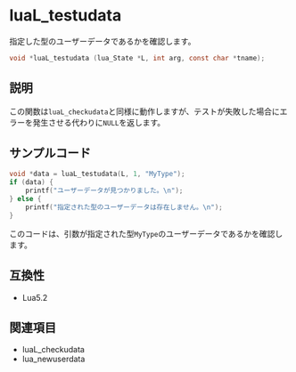 # luaL_testudata

指定した型のユーザーデータであるかを確認します。

```c
void *luaL_testudata (lua_State *L, int arg, const char *tname);
```

## 説明

この関数は`luaL_checkudata`と同様に動作しますが、テストが失敗した場合にエラーを発生させる代わりに`NULL`を返します。

## サンプルコード

```c
void *data = luaL_testudata(L, 1, "MyType");
if (data) {
    printf("ユーザーデータが見つかりました。\n");
} else {
    printf("指定された型のユーザーデータは存在しません。\n");
}
```

このコードは、引数が指定された型`MyType`のユーザーデータであるかを確認します。

## 互換性

- Lua5.2

## 関連項目

- luaL_checkudata
- lua_newuserdata